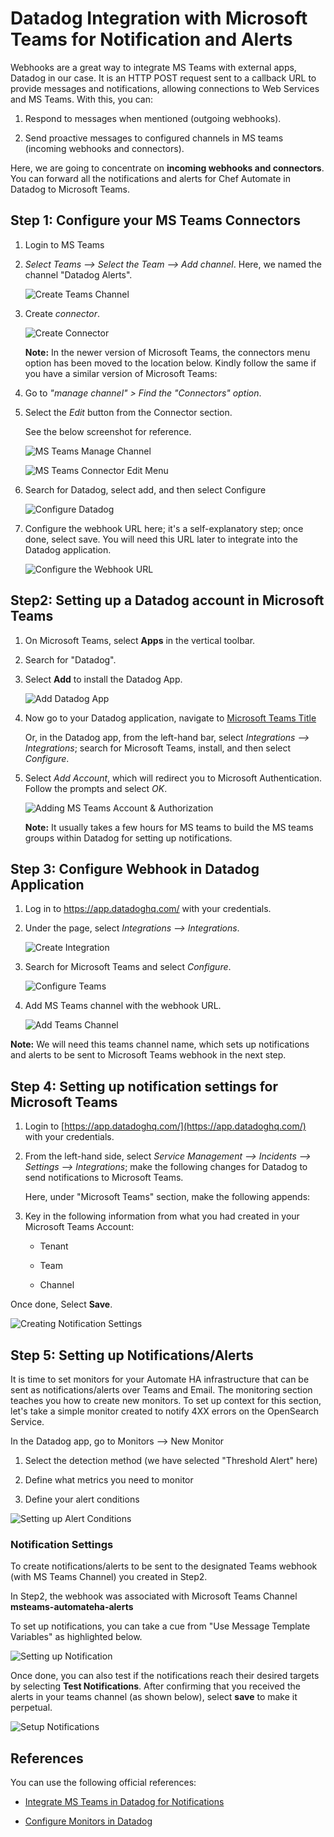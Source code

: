 # Datadog Integration with Microsoft Teams for Notification and Alerts

Webhooks are a great way to integrate MS Teams with external apps, Datadog in our case. It is an HTTP POST request sent to a callback URL to provide messages and notifications, allowing connections to Web Services and MS Teams. With this, you can:

1. Respond to messages when mentioned (outgoing webhooks).

1. Send proactive messages to configured channels in MS teams (incoming webhooks and connectors).

Here, we are going to concentrate on **incoming webhooks and connectors**. You can forward all the notifications and alerts for Chef Automate in Datadog to Microsoft Teams.

## Step 1: Configure your MS Teams Connectors

1. Login to MS Teams

1. *Select Teams --> Select the Team --> Add channel*. Here, we named the channel "Datadog Alerts".

    ![Create Teams Channel](Images/Create-Teams-Channel.png)

1. Create *connector*.

    ![Create Connector](Images/Creating-Connectors.png)

    **Note:** In the newer version of Microsoft Teams, the connectors menu option has been moved to the location below. Kindly follow the same if you have a similar version of Microsoft Teams:

1. Go to *"manage channel" > Find the "Connectors" option*.

1. Select the *Edit* button from the Connector section.

    See the below screenshot for reference.

    ![MS Teams Manage Channel](Images/DataDog-Teams-ManageChannel.png)

    ![MS Teams Connector Edit Menu](Images/DataDog-Teams-ConnectorMenu.png)

1. Search for Datadog, select add, and then select Configure

    ![Configure Datadog](Images/Configure-Datadog-Teams.png)

1. Configure the webhook URL here; it's a self-explanatory step; once done, select save. You will need this URL later to integrate into the Datadog application.

    ![Configure the Webhook URL](Images/Datadog-webhook-url.png)

## Step2: Setting up a Datadog account in Microsoft Teams

1. On Microsoft Teams, select **Apps** in the vertical toolbar.

1. Search for "Datadog".

1. Select **Add** to install the Datadog App.

    ![Add Datadog App](Images/Add-Datadog-on-Teams.png)

1. Now go to your Datadog application, navigate to [Microsoft Teams Title](https://app.datadoghq.com/account/settings?_gl=1*2j0s4k*_gcl_au*MjYxMTI0MTE2LjE2ODYyMDIwNDQ.*_ga*MjEyMDkyMzE0Mi4xNjg2MjAyMDQ0*_ga_KN80RDFSQK*MTY4Njk0NDc1MS4xMi4xLjE2ODY5NDQ3NzguMzMuMC4w*_fplc*RVglMkIxRzJRUmRCWjB2em8lMkZ0Z0Q1U05FN1l0UVNHUDYwU2tsQ3VIeTVFZ2Naa1kzY3lhYnBhSWU5bzNPYWREWWlWS245VlJqdndKN1ZNZlR5bk1rRERhbExMMzByNCUyRlMlMkY2a0dJdHAyNWxrQnYwNHZHa1U2VkhnSUJrWjNpdkElM0QlM0Q.#integrations/microsoft-teams)

    Or, in the Datadog app, from the left-hand bar, select *Integrations --> Integrations*; search for Microsoft Teams, install, and then select *Configure*.

1. Select *Add Account*, which will redirect you to Microsoft Authentication. Follow the prompts and select *OK*.

    ![Adding MS Teams Account & Authorization](Images/Authorize-Integration-Datadog-MSteams.png)

    **Note:** It usually takes a few hours for MS teams to build the MS teams groups within Datadog for setting up notifications.

## Step 3: Configure Webhook in Datadog Application

1. Log in to https://app.datadoghq.com/ with your credentials.

1. Under the page, select *Integrations --> Integrations*.

    ![Create Integration](Images/Create-Integrations.png)

1. Search for Microsoft Teams and select *Configure*.

    ![Configure Teams](Images/Datadog-Integrations.png)

1. Add MS Teams channel with the webhook URL.

    ![Add Teams Channel](Images/Add-Teams-Channel.png)

**Note:** We will need this teams channel name, which sets up notifications and alerts to be sent to Microsoft Teams webhook in the next step.

## Step 4: Setting up notification settings for Microsoft Teams

1. Login to [https://app.datadoghq.com/](https://app.datadoghq.com/) with your credentials.

1. From the left-hand side, select *Service Management --> Incidents --> Settings --> Integrations*; make the following changes for Datadog to send notifications to Microsoft Teams.

    Here, under "Microsoft Teams" section, make the following appends:

1. Key in the following information from what you had created in your Microsoft Teams Account:

    * Tenant

    * Team

    * Channel

Once done, Select **Save**.

![Creating Notification Settings](Images/Creating-Notification-Settings.png)

## Step 5: Setting up Notifications/Alerts

It is time to set monitors for your Automate HA infrastructure that can be sent as notifications/alerts over Teams and Email. The monitoring section teaches you how to create new monitors. To set up context for this section, let's take a simple monitor created to notify 4XX errors on the OpenSearch Service.

In the Datadog app, go to Monitors --> New Monitor

1. Select the detection method (we have selected "Threshold Alert" here)

1. Define what metrics you need to monitor

1. Define your alert conditions

![Setting up Alert Conditions](Images/Setting-up-Alert.png)

### Notification Settings

To create notifications/alerts to be sent to the designated Teams webhook (with MS Teams Channel) you created in Step2.

In Step2, the webhook was associated with Microsoft Teams Channel **msteams-automateha-alerts**

To set up notifications, you can take a cue from "Use Message Template Variables" as highlighted below.

![Setting up Notification](Images/Setting-up-Notifications.png)

Once done, you can also test if the notifications reach their desired targets by selecting **Test Notifications**. After confirming that you received the alerts in your teams channel (as shown below), select **save** to make it perpetual.

![Setup Notifications](Images/Teams-Notification.png)

## References

You can use the following official references:

* [Integrate MS Teams in Datadog for Notifications](https://docs.datadoghq.com/integrations/microsoft_teams/#send-monitor-notifications-to-a-microsoft-teams-channel)

* [Configure Monitors in Datadog](https://docs.datadoghq.com/monitors/configuration/?tab=thresholdalert#notify-your-team)
